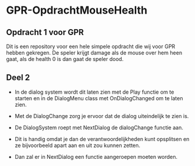 # GPR-OpdrachtMouseHealth
## Opdracht 1 voor GPR

Dit is een repository voor een hele simpele opdracht die wij voor GPR hebben gekregen. De speler krijgt damage als de mouse over hem heen gaat, als de health 0 is dan gaat de speler dood.

## Deel 2

- In de dialog system wordt dit laten zien met de Play functie om te starten en in de DialogMenu class met OnDialogChanged om te laten zien.

- Met de DialogChange zorg je ervoor dat de dialog uiteindelijk te zien is.

- De DialogSystem roept met NextDialog de dialogChange functie aan.

- Dit is handig omdat je dan de verantwoordelijkheden kunt opsplitsen en ze bijvoorbeeld apart aan en uit zou kunnen zetten.

- Dan zal er in NextDialog een functie aangeroepen moeten worden.
